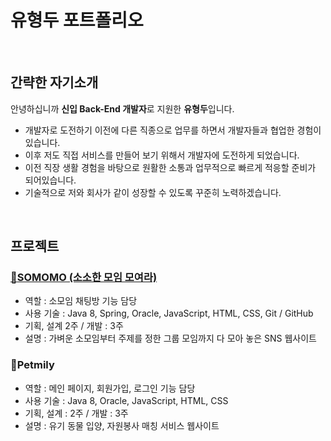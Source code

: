 # **유형두 포트폴리오**

<br>

## **간략한 자기소개**

안녕하십니까 **신입 Back-End 개발자**로 지원한 **유형두**입니다.
- 개발자로 도전하기 이전에 다른 직종으로 업무를 하면서 개발자들과 협업한 경험이 있습니다.
- 이후 저도 직접 서비스를 만들어 보기 위해서 개발자에 도전하게 되었습니다.
- 이전 직장 생활 경험을 바탕으로 원활한 소통과 업무적으로 빠르게 적응할 준비가 되어있습니다.
- 기술적으로 저와 회사가 같이 성장할 수 있도록 꾸준히 노력하겠습니다.

<br>

## **프로젝트**

### [📌**SOMOMO (소소한 모임 모여라)**](https://github.com/doitchu93/somomo)
- 역할 : 소모임 채팅방 기능 담당
- 사용 기술 : Java 8, Spring, Oracle, JavaScript, HTML, CSS, Git / GitHub
- 기획, 설계 2주 / 개발 : 3주
- 설명 : 가벼운 소모임부터 주제를 정한 그룹 모임까지 다 모아 놓은 SNS 웹사이트

### 📌**Petmily**
- 역할 : 메인 페이지, 회원가입, 로그인 기능 담당
- 사용 기술 : Java 8, Oracle, JavaScript, HTML, CSS
- 기획, 설계 : 2주 / 개발 : 3주
- 설명 : 유기 동물 입양, 자원봉사 매칭 서비스 웹사이트

<br>